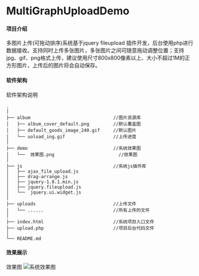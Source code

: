 # MultiGraphUploadDemo

#### 项目介绍
多图片上传(可拖动排序)系统基于jquery fileupload 插件开发，后台使用php进行数据接收。支持同时上传多张图片，多张图片之间可随意拖动调整位置；支持jpg、gif、png格式上传，建议使用尺寸800x800像素以上、大小不超过1M的正方形图片，上传后的图片将会自动保存。

#### 软件架构
软件架构说明
```
.
│
├── album								//图片资源库
│   ├── album_cover_default.png			//默认覆盖图
│   ├── default_goods_image_240.gif		//默认图片
│   └── uoload_ing.gif					//上传进度
│
├── demo								//系统效果图
│   └──  效果图.png						//效果图
│
├── js									//系统js插件库
│   ├── ajax_file_upload.js
│   ├── drag-arrange.js
│   ├── jquery-1.8.1.min.js
│   ├── jquery.fileupload.js
│   └──  jquery.ui.widget.js
│
├── uploads								//上传文件
│   └── ......							//所有上传的文件
│
├── index.html							//系统项目入口文件
├── upload.php							//项目后台代码文件
│
└── README.md

```


#### 效果展示

效果图
![系统效果图](https://gitee.com/uploads/images/2018/0629/161022_6a886952_880238.png "效果图.png")
